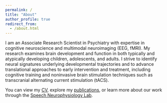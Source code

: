 ```yaml
---
permalink: /
title: "About"
author_profile: true
redirect_from: 
  - /about.html
---
```


I am an Associate Research Scientist in Psychiatry with expertise in cognitive neuroscience and multimodal neuroimaging (EEG, fMRI). My research examines brain development and function in both typically and atypically developing children, adolescents, and adults. I strive to identify neural signatures underlying developmental trajectories and to advance translational approaches to early intervention and treatment, including cognitive training and noninvasive brain stimulation techniques such as transcranial alternating current stimulation (tACS).

You can view my [CV](/cv/), explore my [publications](/publications/), or learn more about our work through the [Speech Neurophysiology Lab](https://chang.lab.medicine.umich.edu/).

